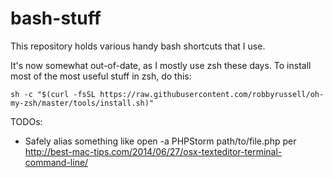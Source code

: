 # bash-stuff
This repository holds various handy bash shortcuts that I use.

It's now somewhat out-of-date, as I mostly use zsh these days. To install most of the most useful stuff in zsh, do this:

```
sh -c "$(curl -fsSL https://raw.githubusercontent.com/robbyrussell/oh-my-zsh/master/tools/install.sh)"
```


TODOs:

* Safely alias something like  open -a PHPStorm path/to/file.php  per http://best-mac-tips.com/2014/06/27/osx-texteditor-terminal-command-line/

